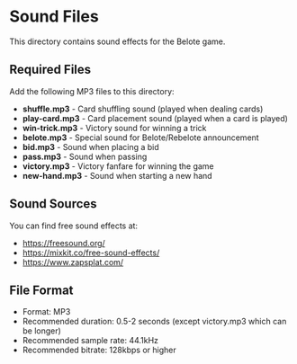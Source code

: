 # Sound Files

This directory contains sound effects for the Belote game.

## Required Files

Add the following MP3 files to this directory:

- **shuffle.mp3** - Card shuffling sound (played when dealing cards)
- **play-card.mp3** - Card placement sound (played when a card is played)
- **win-trick.mp3** - Victory sound for winning a trick
- **belote.mp3** - Special sound for Belote/Rebelote announcement
- **bid.mp3** - Sound when placing a bid
- **pass.mp3** - Sound when passing
- **victory.mp3** - Victory fanfare for winning the game
- **new-hand.mp3** - Sound when starting a new hand

## Sound Sources

You can find free sound effects at:
- https://freesound.org/
- https://mixkit.co/free-sound-effects/
- https://www.zapsplat.com/

## File Format

- Format: MP3
- Recommended duration: 0.5-2 seconds (except victory.mp3 which can be longer)
- Recommended sample rate: 44.1kHz
- Recommended bitrate: 128kbps or higher
